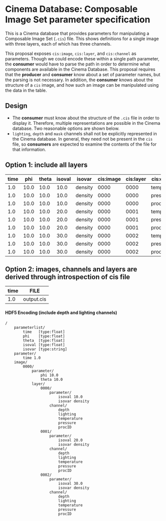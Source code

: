 # Cinema Database: Composable Image Set parameter specification 

This is a Cinema database that provides parameters for manipulating a Composable Image Set (`.cis`) file. This shows definitions for a single image with three layers, each of which has three channels. 

This proposal exposes `cis:image`, `cis:layer`, and `cis:channel` as parameters. Though we could encode these within a single path parameter, the **consumer** would have to parse the path in order to determine what components are available in the Cinema Database. This proposal requires that the **producer** and **consumer** know about a set of parameter names, but the parsing is not necessary. In addition, the **consumer** knows about the structure of a `cis` image, and how such an image can be manipulated using the data in the table.

## Design 

- The **consumer** must know about the structure of the `.cis` file in order to display it. Therefore, multiple representations are possible in the Cinema database. Two reasonable options are shown below.
- `lighting`, `depth` and `mask` channels shall not be explicitly represented in the Cinema database. In general, they need not be present in the `cis` file, so **consumers** are expected to examine the contents of the file for that information. 

## Option 1: include all layers

| time | phi  | theta | isoval | isovar  | cis:image | cis:layer | cis:channel | FILE |
| ---- | ---- | ----- | ------ | ---- | ----- | ----- | ------- | -------- |
| 1.0  | 10.0 | 10.0  | 10.0   | density | 0000 | 0000 | temperature | output.cis |
| 1.0  | 10.0 | 10.0  | 10.0   | density | 0000 | 0000 | pressure | output.cis |
| 1.0  | 10.0 | 10.0  | 10.0   | density | 0000 | 0000 | procID | output.cis |
| 1.0  | 10.0 | 10.0  | 20.0   | density | 0000 | 0001 | temperature | output.cis |
| 1.0  | 10.0 | 10.0  | 20.0   | density | 0000 | 0001 | pressure | output.cis |
| 1.0  | 10.0 | 10.0  | 20.0   | density | 0000 | 0001 | procID | output.cis |
| 1.0  | 10.0 | 10.0  | 30.0   | density | 0000 | 0002 | temperature | output.cis |
| 1.0  | 10.0 | 10.0  | 30.0   | density | 0000 | 0002 | pressure | output.cis |
| 1.0  | 10.0 | 10.0  | 30.0   | density | 0000 | 0002 | procID | output.cis | 

## Option 2: images, channels and layers are derived through introspection of cis file 

| time | FILE | 
| ---- | ---- | 
| 1.0  | output.cis |

#### HDF5 Encoding (include depth and lighting channels)
```
/
    parameterlist/
        time   [type:float]
        phi    [type:float]
        theta  [type:float]
        isoval [type:float]
        isovar [type:string]
    parameter/
        time 1.0
    image/
        0000/
            parameter/
                phi 10.0
                theta 10.0
            layer/
                0000/
                    parameter/     	
                        isoval 10.0
                        isovar density
                    channel/
                        depth
                        lighting
                        temperature
                        pressure
                        procID
                0001/
                    parameter/     	
                        isoval 20.0
                        isovar density
                    channel/
                        depth
                        lighting
                        temperature
                        pressure
                        procID
                0002/
                    parameter/     	
                        isoval 30.0
                        isovar density
                    channel/
                        depth
                        lighting
                        temperature
                        pressure
                        procID

```
